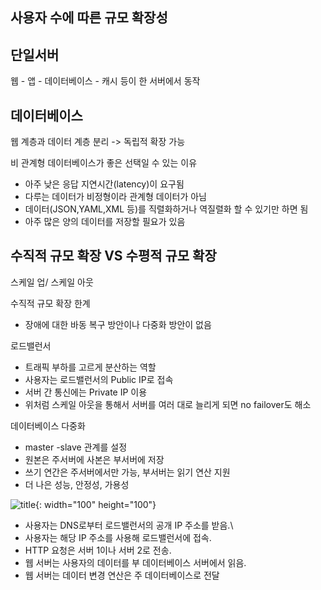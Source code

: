 ## 사용자 수에 따른 규모 확장성
단일서버
---
웹 - 앱 - 데이터베이스 - 캐시 등이 한 서버에서 동작

데이터베이스
---
웹 계층과 데이터 계층 분리 -> 독립적 확장 가능

비 관계형 데이터베이스가 좋은 선택일 수 있는 이유
- 아주 낮은 응답 지연시간(latency)이 요구됨
- 다루는 데이터가 비정형이라 관계형 데이터가 아님
- 데이터(JSON,YAML,XML 등)를 직렬화하거나 역질렬화 할 수 있기만 하면 됨
- 아주 많은 양의 데이터를 저장할 필요가 있음

수직적 규모 확장 VS 수평적 규모 확장
---
스케일 업/ 스케일 아웃

수직적 규모 확장 한계
- 장애에 대한 바동 복구 방안이나 다중화 방안이 없음

로드밸런서
- 트래픽 부하를 고르게 분산하는 역할
- 사용자는 로드밸런서의 Public IP로 접속
- 서버 간 통신에는 Private IP 이용
-  위처럼 스케일 아웃을 통해서 서버를 여러 대로 늘리게 되면 no failover도 해소

데이터베이스 다중화
- master -slave 관계를 설정
- 원본은 주서버에 사본은 부서버에 저장
- 쓰기 연간은 주서버에서만 가능, 부서버는 읽기 연산 지원
- 더 나은 성능, 안정성, 가용성

![title](img/Clustering1.png){: width="100" height="100"}
- 사용자는 DNS로부터 로드밸런서의 공개 IP 주소를 받음.\
- 사용자는 해당 IP 주소를 사용해 로드밸런서에 접속.
- HTTP 요청은 서버 1이나 서버 2로 전송.
- 웹 서버는 사용자의 데이터를 부 데이터베이스 서버에서 읽음.
- 웹 서버는 데이터 변경 연산은 주 데이터베이스로 전달
